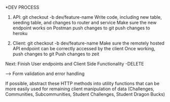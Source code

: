 *DEV PROCESS
1. API: 
git checkout -b dev/feature-name
Write code, including new table, seeding table, and changes to router and service
Make sure the new endpoint works on Postman
push changes to git
push changes to heroku 

2. Client:
git checkout -b dev/feature-name
Make sure the remotely hosted API endpoint can be correctly accessed by the client
Once working, push changes to git
Push changes to zeit


Next: 
Finish User endpoints and Client Side Functionality 
-DELETE

--> Form validation and error handling

If possible, abstract these HTTP methods into utility functions that can be more easily used for remaining client manipulation of data (Challenges, Communities, Subcommunities, Student Challenges, Student Dragon Bucks)

